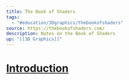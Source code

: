 ```yaml
---
title: The Book of Shaders
tags:
  - "#education/3Dgraphics/thebookofshaders"
source: https://thebookofshaders.com/
description: Notes on the Book of Shaders
up: "[[3D Graphics]]"
---
```

# [Introduction](https://thebookofshaders.com/00/)

